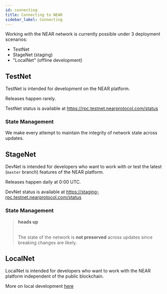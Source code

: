 ```yaml
---
id: connecting
title: Connecting to NEAR
sidebar_label: Connecting
---
```


Working with the NEAR network is currently possible under 3 deployment scenarios:

- TestNet
- StageNet (staging)
- "LocalNet" (offline development)

## TestNet

TestNet is intended for development on the NEAR platform.

Releases happen rarely.

TestNet status is available at https://rpc.testnet.nearprotocol.com/status

### State Management

We make every attempt to maintain the integrity of network state across updates.

## StageNet

DevNet is intended for developers who want to work with or test the latest (`master` branch) features of the NEAR platform.

Releases happen daily at 0:00 UTC.

DevNet status is available at https://staging-rpc.testnet.nearprotocol.com/status

### State Management

<blockquote class="warning">
<strong>heads up</strong><br><br>

The state of the network is **not preserved** across updates since breaking changes are likely.

</blockquote>

## LocalNet

LocalNet is intended for developers who want to work with the NEAR platform independent of the public blockchain.

More on local development [here](/docs/local-setup/local-dev-testnet)
